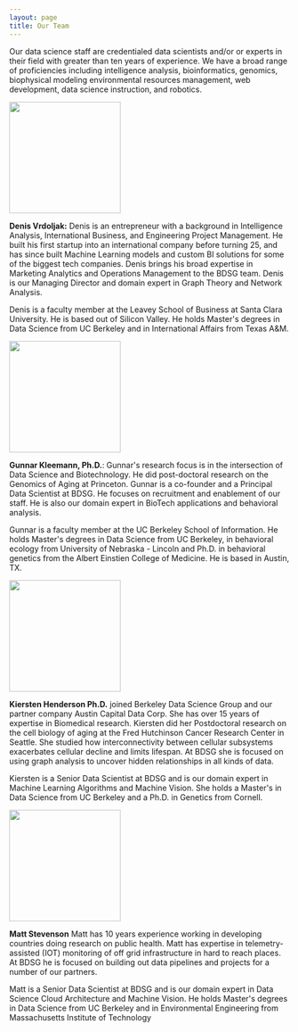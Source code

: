 ```yaml
---
layout: page
title: Our Team
---
```


Our data science staff are credentialed data scientists and/or or experts in their field with greater than ten years of experience. We have a broad range of proficiencies including intelligence analysis, bioinformatics, genomics, biophysical modeling environmental resources management, web development, data science instruction, and robotics. 

  <div class="col-md-4" markdown="1">
  <img height="200px" class="center-block" src="../img/team/DVrdoljak.jpg">
  </div>

**Denis Vrdoljak:** Denis is an entrepreneur with a background in Intelligence Analysis, International Business, and Engineering Project Management. He built his first startup into an international company before turning 25, and has since built Machine Learning models and custom BI solutions for some of the biggest tech companies. Denis brings his broad expertise in Marketing Analytics and Operations Management to the BDSG team. Denis is our Managing Director and domain expert in Graph Theory and Network Analysis.

Denis is a faculty member at the Leavey School of Business at Santa Clara University. He is based out of Silicon Valley. He holds Master's degrees in Data Science from UC Berkeley and in International Affairs from Texas A&M. 


  <div class="col-md-4" markdown="1">
  <img height="200px" class="center-block" src="../img/team/GKleemann.jpg">
  </div>


**Gunnar Kleemann, Ph.D.**: Gunnar's research focus is in the intersection of Data Science and Biotechnology. He did post-doctoral research on the Genomics of Aging at Princeton. Gunnar is a co-founder and a Principal Data Scientist at BDSG. He focuses on recruitment and enablement of our staff. He is also our domain expert in BioTech applications and behavioral analysis.

Gunnar is a faculty member at the UC Berkeley School of Information. He holds Master's degrees in Data Science from UC Berkeley, in behavioral ecology from University of Nebraska - Lincoln and Ph.D. in behavioral genetics from the Albert Einstien College of Medicine. He is based in Austin, TX. 

  <div class="col-md-4" markdown="1">
  <img height="200px" class="center-block" src="../img/team/kiersten_orig.jpg">
  </div>

**Kiersten Henderson Ph.D.** joined Berkeley Data Science Group and our partner company Austin Capital Data Corp.  She has over 15 years of expertise in Biomedical research.  Kiersten did her Postdoctoral research on the cell biology of aging at the Fred Hutchinson Cancer Research Center in Seattle.  She studied how interconnectivity between cellular subsystems exacerbates cellular decline and limits lifespan. At BDSG she is focused on using graph analysis to uncover hidden relationships in all kinds of data. 

Kiersten is a Senior Data Scientist at BDSG and is our domain expert in Machine Learning Algorithms and Machine Vision. She holds a Master's in Data Science from UC Berkeley and a Ph.D. in Genetics from Cornell.

<div class="col-md-4" markdown="1">
  <img height="200px" class="center-block" src="../img/team/matt_orig.jpg">
  </div>

**Matt Stevenson**  Matt has 10 years experience  working in developing countries doing research on public health.  Matt has expertise in telemetry-assisted (IOT) monitoring of off grid infrastructure in hard to reach places.  At BDSG he is focused on building out data pipelines and projects for a number of our partners. 

Matt is a Senior Data Scientist at BDSG and is our domain expert in Data Science Cloud Architecture and Machine Vision. He holds Master's degrees in Data Science from UC Berkeley and in Environmental Engineering from Massachusetts Institute of Technology
